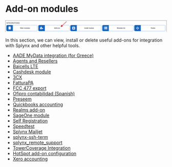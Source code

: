 Add-on modules
=================

![Add-ons](addons.png)

In this section, we can view, install or delete useful add-ons for integration with Splynx and other helpful tools.

* [AADE MyData integration (for Greece)](addons_modules/aade/aade.md)
* [Agents and Resellers](addons_modules/agents_resellers/agents_resellers.md)
* [Baicells LTE](addons_modules/baicells/baicells.md)
* [Cashdesk module](addons_modules/cashdesk/cashdesk.md)
* [3CX](addons_modules/3cx_addon/3cx_addon.md)
* [FatturaPA](addons_modules/FatturaPA/FatturaPA.md)
* [FCC 477 export](addons_modules/fcc_export/fcc_export.md)
* [Ofipro contabilidad (Spanish)](addons_modules/ofipro/ofipro.md)
* [Preseem](addons_modules/preseem_addon/preseem_addon.md)
* [Quickbooks accounting](addons_modules/quickbooks/quickbooks.md)
* [Realms add-on](addons_modules/realms/realms.md)
* [SageOne module](addons_modules/sageone/sageone.md)
* [Self Registration](addons_modules/self_registration/self_registration.md)
* [Speedtest](addons_modules/speedtest/speedtest.md)
* [Splynx Mailjet](addons_modules/splynx_mailjet/splynx_mailjet.md)
* [splynx-ssh-term](addons_modules/splynx-ssh-term/splynx-ssh-term.md)
* [splynx_remote_support](addons_modules/splynx_remote_support/splynx_remote_support.md)
* [TowerCoverage Integration](addons_modules/towercoverage/towercoverage.md)
* [HotSpot add-on configuration](addons_modules/hotspot_addon/hotspot_addon.md)
* [Xero accounting](addons_modules/xero/xero.md)
